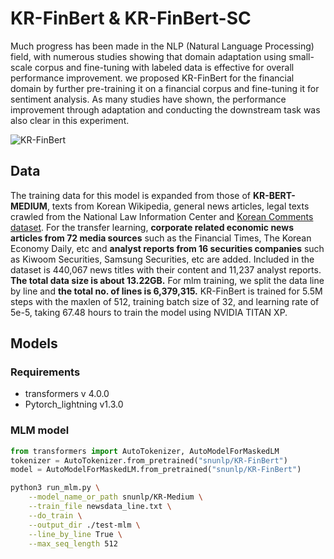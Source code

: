 # KR-FinBert & KR-FinBert-SC

Much progress has been made in the NLP (Natural Language Processing) field, with numerous studies showing that domain adaptation using small-scale corpus and fine-tuning with labeled data is effective for overall performance improvement. 
we proposed KR-FinBert for the financial domain by further pre-training it on a financial corpus and fine-tuning it for sentiment analysis. As many studies have shown, the performance improvement through adaptation and conducting the downstream task was also clear in this experiment. 

![KR-FinBert](https://huggingface.co/snunlp/KR-FinBert/resolve/main/images/KR-FinBert.png)

## Data

The training data for this model is expanded from those of **KR-BERT-MEDIUM**, texts from Korean Wikipedia, general news articles, legal texts crawled from the National Law Information Center and [Korean Comments dataset](https://www.kaggle.com/junbumlee/kcbert-pretraining-corpus-korean-news-comments). For the transfer learning, **corporate related economic news articles from 72 media sources** such as the Financial Times, The Korean Economy Daily, etc and **analyst reports from 16 securities companies** such as Kiwoom Securities, Samsung Securities, etc are added. Included in the dataset is 440,067 news titles with their content and 11,237 analyst reports. **The total data size is about 13.22GB.** For mlm training, we split the data line by line and **the total no. of lines is 6,379,315.**
KR-FinBert is trained for 5.5M steps with the maxlen of 512, training batch size of 32, and learning rate of 5e-5, taking 67.48 hours to train the model using NVIDIA TITAN XP.

## Models

### Requirements

+ transformers v 4.0.0
+ Pytorch_lightning v1.3.0

### MLM model

```python
from transformers import AutoTokenizer, AutoModelForMaskedLM
tokenizer = AutoTokenizer.from_pretrained("snunlp/KR-FinBert")
model = AutoModelForMaskedLM.from_pretrained("snunlp/KR-FinBert")
```

```bash
python3 run_mlm.py \
    --model_name_or_path snunlp/KR-Medium \
    --train_file newsdata_line.txt \
    --do_train \
    --output_dir ./test-mlm \
    --line_by_line True \
    --max_seq_length 512
```
